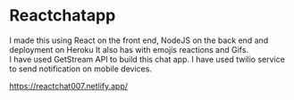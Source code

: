 # Reactchatapp

 I made this using React on the front end, NodeJS on the back end and deployment on Heroku It also has with emojis reactions and Gifs.                
 I have used GetStream API to build this chat app. I have used twilio service to send notification on mobile devices.     

https://reactchat007.netlify.app/ 
